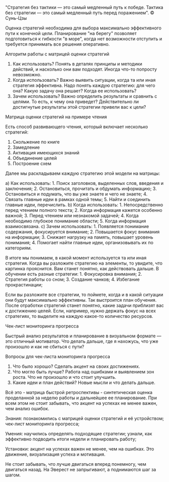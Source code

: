 "Стратегия без тактики — это самый медленный путь к победе. Тактика без стратегии — это самый медленный путь перед поражением".
© Сунь-Цзы

Оценка стратегий необходима для выбора максимально эффективного пути к конечной цели. Планирование "на берегу" позволяет подготовиться к гибкости "в море", когда нет возможности отступить и требуется принимать все решения оперативно.


Алгоритм работы с матрицей оценки стратегий

1. Как использовать? Понять в деталях принципы и методики действий, и насколько они вам подходят. Иногда что-то попросту невозможно.
2. Когда использовать? Важно выявить ситуации, когда та или иная стратегия эффективна. Надо понять каждую стратегию: для чего она? Какую задачу она решает? Когда ее использовать?
3. Зачем использовать? Важно определить результаты и сравнить с целями. То есть, к чему она приведет? Действительно ли достигнутые результаты этой стратегии привели вас к цели?

Матрица оценки стратегий на примере чтения

Есть способ развивающего чтения, который включает несколько стратегий:

1. Скольжение по книге
2. Замедление
3. Активация имеющихся знаний
4. Объединение целей
5. Построение схем

Далее мы раскладываем каждую стратегию этой модели на матрицы:

a) Как использовать: 1. Поиск заголовков, выделенных слов, введения и заключения; 2. Остановиться, прочитать и обдумать информацию; 3. Остановиться и подумать, что вы уже знаете и чего не знаете; 4. Связать главные идеи в рамках одной темы; 5. Найти и соединить главные идеи, перечислить.
b) Когда использовать: 1. Непосредственно перед чтением полного текста; 2. Когда информация кажется особенно важной; 3. Перед чтением или незнакомой задачей; 4. Когда необходимо глубокое понимание области; 5. Когда информация взаимосвязана.
c) Зачем использовать: 1. Появляется понимание содержания, фокусируется внимание; 2. Повышается фокус внимания на информации; 3. Снижает нагрузку на память, повышает уровень понимания; 4. Помогает найти главные идеи, организовывать их по категориям.

В итоге мы понимаем, в какой момент используется та или иная стратегия. Когда вы разложите стратегию на элементы, то увидите, что картинка прояснится. Вам станет понятно, как действовать дальше. В обучении есть разные стратегии: 1. Фокусировка внимания; 2. Стратегия работы со сном; 3. Создание чанков; 4. Избегание прокрастинации;

Если вы разложите все стратегии, то поймете, когда и в какой ситуации они будут максимально эффективны. Так выстроится план обучения. После отработки стратегий станет понятно, какие задачи приблизят вас к достижению целей. Если, например, нужно держать фокус на всех стратегиях, то выделите на каждую какое-то количество ресурсов.


Чек-лист мониторинга прогресса

Быстрый анализ результатов и планирование в визуальном формате — это отличный мотиватор. Что делать дальше, где я нахожусь, что уже произошло и как не сбиться с пути?

Вопросы для чек-листа мониторинга прогресса

1. Что было хорошо? Сделать акцент на своих достижениях.
2. Что могло быть лучше? Работа над ошибками и выявлением зон роста. Что не произошло и что стоит улучшить.
3. Какие идеи и план действий? Новые мысли и что делать дальше.

Всё это - матрица быстрой ретроспективы - синтетическая оценка проделанной за неделю работы и дальнейшее ее планирование. При всем этом не стоит забывать, что акцент на успехах не менее важен, чем анализ ошибок.


Знания: познакомились с матрицей оценки стратегий и её устройством; чек-лист мониторинга прогресса;

Умения: научились определять подходящие стратегии; узнали, как эффективно подводить итоги недели и планировать работу;

Установки: акцент на успехах важен не менее, чем на ошибках. Это движение, визуализация успеха и мотивация.

Не стоит забывать, что лучше двигаться вперед понемногу, чем двигаться назад. На Эверест не запрыгивают, а поднимаются шаг за шагом.